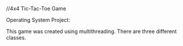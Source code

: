 //4x4 Tic-Tac-Toe Game

Operating System Project:

This game was created using multithreading.
There are three different classes.
